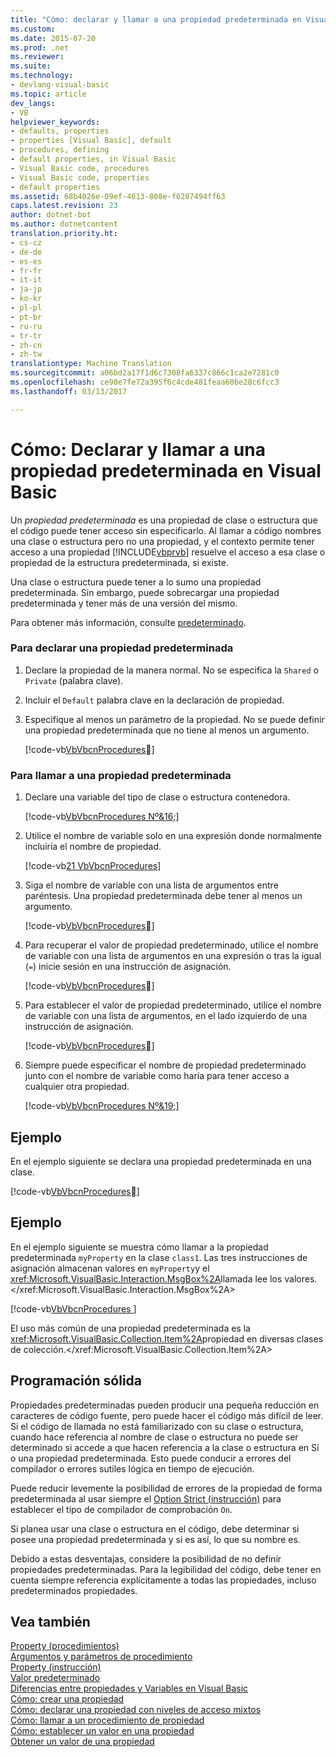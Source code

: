 ```yaml
---
title: "Cómo: declarar y llamar a una propiedad predeterminada en Visual Basic | Documentos de Microsoft"
ms.custom: 
ms.date: 2015-07-20
ms.prod: .net
ms.reviewer: 
ms.suite: 
ms.technology:
- devlang-visual-basic
ms.topic: article
dev_langs:
- VB
helpviewer_keywords:
- defaults, properties
- properties [Visual Basic], default
- procedures, defining
- default properties, in Visual Basic
- Visual Basic code, procedures
- Visual Basic code, properties
- default properties
ms.assetid: 68b4026e-09ef-4613-808e-f6287494ff63
caps.latest.revision: 23
author: dotnet-bot
ms.author: dotnetcontent
translation.priority.ht:
- cs-cz
- de-de
- es-es
- fr-fr
- it-it
- ja-jp
- ko-kr
- pl-pl
- pt-br
- ru-ru
- tr-tr
- zh-cn
- zh-tw
translationtype: Machine Translation
ms.sourcegitcommit: a06bd2a17f1d6c7308fa6337c866c1ca2e7281c0
ms.openlocfilehash: ce98e7fe72a395f6c4cde481feaa60be28c6fcc3
ms.lasthandoff: 03/13/2017

---
```

# <a name="how-to-declare-and-call-a-default-property-in-visual-basic"></a>Cómo: Declarar y llamar a una propiedad predeterminada en Visual Basic
Un *propiedad predeterminada* es una propiedad de clase o estructura que el código puede tener acceso sin especificarlo. Al llamar a código nombres una clase o estructura pero no una propiedad, y el contexto permite tener acceso a una propiedad [!INCLUDE[vbprvb](../../../../csharp/programming-guide/concepts/linq/includes/vbprvb_md.md)] resuelve el acceso a esa clase o propiedad de la estructura predeterminada, si existe.  
  
 Una clase o estructura puede tener a lo sumo una propiedad predeterminada. Sin embargo, puede sobrecargar una propiedad predeterminada y tener más de una versión del mismo.  
  
 Para obtener más información, consulte [predeterminado](../../../../visual-basic/language-reference/modifiers/default.md).  
  
### <a name="to-declare-a-default-property"></a>Para declarar una propiedad predeterminada  
  
1.  Declare la propiedad de la manera normal. No se especifica la `Shared` o `Private` (palabra clave).  
  
2.  Incluir el `Default` palabra clave en la declaración de propiedad.  
  
3.  Especifique al menos un parámetro de la propiedad. No se puede definir una propiedad predeterminada que no tiene al menos un argumento.  
  
     [!code-vb[VbVbcnProcedures&#17;](./codesnippet/VisualBasic/how-to-declare-and-call-a-default-property_1.vb)]  
  
### <a name="to-call-a-default-property"></a>Para llamar a una propiedad predeterminada  
  
1.  Declare una variable del tipo de clase o estructura contenedora.  
  
     [!code-vb[VbVbcnProcedures Nº&16;](./codesnippet/VisualBasic/how-to-declare-and-call-a-default-property_2.vb)]  
  
2.  Utilice el nombre de variable solo en una expresión donde normalmente incluiría el nombre de propiedad.  
  
     [!code-vb[21 VbVbcnProcedures](./codesnippet/VisualBasic/how-to-declare-and-call-a-default-property_3.vb)]  
  
3.  Siga el nombre de variable con una lista de argumentos entre paréntesis. Una propiedad predeterminada debe tener al menos un argumento.  
  
     [!code-vb[VbVbcnProcedures&#20;](./codesnippet/VisualBasic/how-to-declare-and-call-a-default-property_4.vb)]  
  
4.  Para recuperar el valor de propiedad predeterminado, utilice el nombre de variable con una lista de argumentos en una expresión o tras la igual (`=`) inicie sesión en una instrucción de asignación.  
  
     [!code-vb[VbVbcnProcedures&#15;](./codesnippet/VisualBasic/how-to-declare-and-call-a-default-property_5.vb)]  
  
5.  Para establecer el valor de propiedad predeterminado, utilice el nombre de variable con una lista de argumentos, en el lado izquierdo de una instrucción de asignación.  
  
     [!code-vb[VbVbcnProcedures&#14;](./codesnippet/VisualBasic/how-to-declare-and-call-a-default-property_6.vb)]  
  
6.  Siempre puede especificar el nombre de propiedad predeterminado junto con el nombre de variable como haría para tener acceso a cualquier otra propiedad.  
  
     [!code-vb[VbVbcnProcedures Nº&19;](./codesnippet/VisualBasic/how-to-declare-and-call-a-default-property_7.vb)]  
  
## <a name="example"></a>Ejemplo  
 En el ejemplo siguiente se declara una propiedad predeterminada en una clase.  
  
 [!code-vb[VbVbcnProcedures&#12;](./codesnippet/VisualBasic/how-to-declare-and-call-a-default-property_8.vb)]  
  
## <a name="example"></a>Ejemplo  
 En el ejemplo siguiente se muestra cómo llamar a la propiedad predeterminada `myProperty` en la clase `class1`. Las tres instrucciones de asignación almacenan valores en `myProperty`y el <xref:Microsoft.VisualBasic.Interaction.MsgBox%2A>llamada lee los valores.</xref:Microsoft.VisualBasic.Interaction.MsgBox%2A>  
  
 [!code-vb[VbVbcnProcedures&#13;](./codesnippet/VisualBasic/how-to-declare-and-call-a-default-property_9.vb)]  
  
 El uso más común de una propiedad predeterminada es la <xref:Microsoft.VisualBasic.Collection.Item%2A>propiedad en diversas clases de colección.</xref:Microsoft.VisualBasic.Collection.Item%2A>  
  
## <a name="robust-programming"></a>Programación sólida  
 Propiedades predeterminadas pueden producir una pequeña reducción en caracteres de código fuente, pero puede hacer el código más difícil de leer. Si el código de llamada no está familiarizado con su clase o estructura, cuando hace referencia al nombre de clase o estructura no puede ser determinado si accede a que hacen referencia a la clase o estructura en Sí o una propiedad predeterminada. Esto puede conducir a errores del compilador o errores sutiles lógica en tiempo de ejecución.  
  
 Puede reducir levemente la posibilidad de errores de la propiedad de forma predeterminada al usar siempre el [Option Strict (instrucción)](../../../../visual-basic/language-reference/statements/option-strict-statement.md) para establecer el tipo de compilador de comprobación `On`.  
  
 Si planea usar una clase o estructura en el código, debe determinar si posee una propiedad predeterminada y si es así, lo que su nombre es.  
  
 Debido a estas desventajas, considere la posibilidad de no definir propiedades predeterminadas. Para la legibilidad del código, debe tener en cuenta siempre referencia explícitamente a todas las propiedades, incluso predeterminados propiedades.  
  
## <a name="see-also"></a>Vea también  
 [Property (procedimientos)](./property-procedures.md)   
 [Argumentos y parámetros de procedimiento](./procedure-parameters-and-arguments.md)   
 [Property (instrucción)](../../../../visual-basic/language-reference/statements/property-statement.md)   
 [Valor predeterminado](../../../../visual-basic/language-reference/modifiers/default.md)   
 [Diferencias entre propiedades y Variables en Visual Basic](./differences-between-properties-and-variables.md)   
 [Cómo: crear una propiedad](./how-to-create-a-property.md)   
 [Cómo: declarar una propiedad con niveles de acceso mixtos](./how-to-declare-a-property-with-mixed-access-levels.md)   
 [Cómo: llamar a un procedimiento de propiedad](./how-to-call-a-property-procedure.md)   
 [Cómo: establecer un valor en una propiedad](./how-to-put-a-value-in-a-property.md)   
 [Obtener un valor de una propiedad](./how-to-get-a-value-from-a-property.md)
